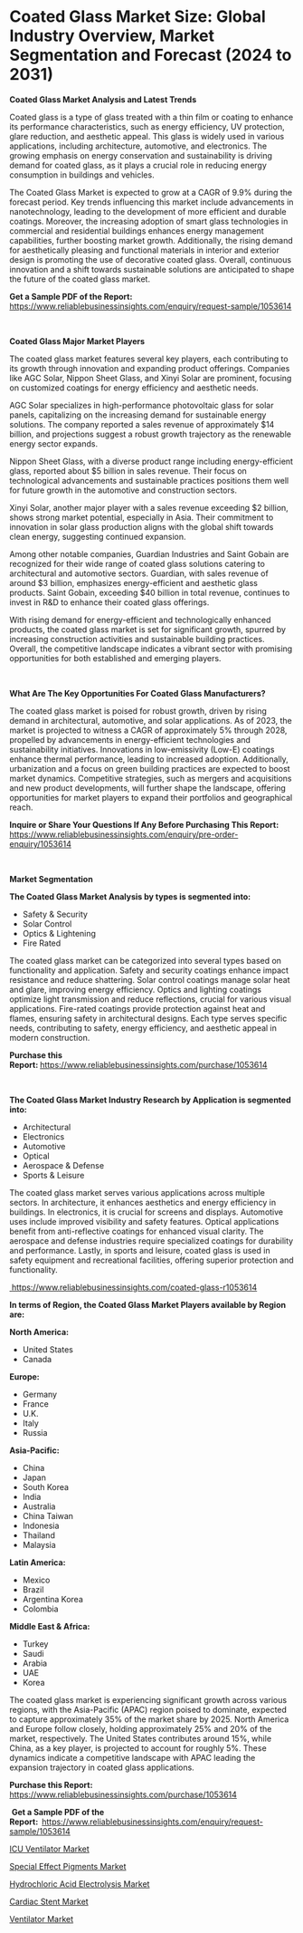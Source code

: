 <p><h1>Coated Glass Market Size: Global Industry Overview, Market Segmentation and Forecast (2024 to 2031)</h1></p><p><strong>Coated Glass Market Analysis and Latest Trends</strong></p>
<p><p>Coated glass is a type of glass treated with a thin film or coating to enhance its performance characteristics, such as energy efficiency, UV protection, glare reduction, and aesthetic appeal. This glass is widely used in various applications, including architecture, automotive, and electronics. The growing emphasis on energy conservation and sustainability is driving demand for coated glass, as it plays a crucial role in reducing energy consumption in buildings and vehicles.</p><p>The Coated Glass Market is expected to grow at a CAGR of 9.9% during the forecast period. Key trends influencing this market include advancements in nanotechnology, leading to the development of more efficient and durable coatings. Moreover, the increasing adoption of smart glass technologies in commercial and residential buildings enhances energy management capabilities, further boosting market growth. Additionally, the rising demand for aesthetically pleasing and functional materials in interior and exterior design is promoting the use of decorative coated glass. Overall, continuous innovation and a shift towards sustainable solutions are anticipated to shape the future of the coated glass market.</p></p>
<p><strong>Get a Sample PDF of the Report:&nbsp;</strong> <a href="https://www.reliablebusinessinsights.com/enquiry/request-sample/1053614?utm_campaign=84&utm_medium=2&utm_source=Github&utm_content=ia&utm_term=07112024&utm_id=coated-glass">https://www.reliablebusinessinsights.com/enquiry/request-sample/1053614</a></p>
<p>&nbsp;</p>
<p><strong>Coated Glass Major Market Players</strong></p>
<p><p>The coated glass market features several key players, each contributing to its growth through innovation and expanding product offerings. Companies like AGC Solar, Nippon Sheet Glass, and Xinyi Solar are prominent, focusing on customized coatings for energy efficiency and aesthetic needs.</p><p>AGC Solar specializes in high-performance photovoltaic glass for solar panels, capitalizing on the increasing demand for sustainable energy solutions. The company reported a sales revenue of approximately $14 billion, and projections suggest a robust growth trajectory as the renewable energy sector expands.</p><p>Nippon Sheet Glass, with a diverse product range including energy-efficient glass, reported about $5 billion in sales revenue. Their focus on technological advancements and sustainable practices positions them well for future growth in the automotive and construction sectors.</p><p>Xinyi Solar, another major player with a sales revenue exceeding $2 billion, shows strong market potential, especially in Asia. Their commitment to innovation in solar glass production aligns with the global shift towards clean energy, suggesting continued expansion.</p><p>Among other notable companies, Guardian Industries and Saint Gobain are recognized for their wide range of coated glass solutions catering to architectural and automotive sectors. Guardian, with sales revenue of around $3 billion, emphasizes energy-efficient and aesthetic glass products. Saint Gobain, exceeding $40 billion in total revenue, continues to invest in R&D to enhance their coated glass offerings.</p><p>With rising demand for energy-efficient and technologically enhanced products, the coated glass market is set for significant growth, spurred by increasing construction activities and sustainable building practices. Overall, the competitive landscape indicates a vibrant sector with promising opportunities for both established and emerging players.</p></p>
<p>&nbsp;</p>
<p><strong>What Are The Key Opportunities For Coated Glass Manufacturers?</strong></p>
<p><p>The coated glass market is poised for robust growth, driven by rising demand in architectural, automotive, and solar applications. As of 2023, the market is projected to witness a CAGR of approximately 5% through 2028, propelled by advancements in energy-efficient technologies and sustainability initiatives. Innovations in low-emissivity (Low-E) coatings enhance thermal performance, leading to increased adoption. Additionally, urbanization and a focus on green building practices are expected to boost market dynamics. Competitive strategies, such as mergers and acquisitions and new product developments, will further shape the landscape, offering opportunities for market players to expand their portfolios and geographical reach.</p></p>
<p><strong>Inquire or Share Your Questions If Any Before Purchasing This Report:</strong> <a href="https://www.reliablebusinessinsights.com/enquiry/pre-order-enquiry/1053614?utm_campaign=84&utm_medium=2&utm_source=Github&utm_content=ia&utm_term=07112024&utm_id=coated-glass">https://www.reliablebusinessinsights.com/enquiry/pre-order-enquiry/1053614</a></p>
<p>&nbsp;</p>
<p><strong>Market Segmentation</strong></p>
<p><strong>The Coated Glass Market Analysis by types is segmented into:</strong></p>
<p><ul><li>Safety & Security</li><li>Solar Control</li><li>Optics & Lightening</li><li>Fire Rated</li></ul></p>
<p><p>The coated glass market can be categorized into several types based on functionality and application. Safety and security coatings enhance impact resistance and reduce shattering. Solar control coatings manage solar heat and glare, improving energy efficiency. Optics and lighting coatings optimize light transmission and reduce reflections, crucial for various visual applications. Fire-rated coatings provide protection against heat and flames, ensuring safety in architectural designs. Each type serves specific needs, contributing to safety, energy efficiency, and aesthetic appeal in modern construction.</p></p>
<p><strong>Purchase this Report:&nbsp;</strong><a href="https://www.reliablebusinessinsights.com/purchase/1053614?utm_campaign=84&utm_medium=2&utm_source=Github&utm_content=ia&utm_term=07112024&utm_id=coated-glass">https://www.reliablebusinessinsights.com/purchase/1053614</a></p>
<p>&nbsp;</p>
<p><strong>The Coated Glass Market Industry Research by Application is segmented into:</strong></p>
<p><ul><li>Architectural</li><li>Electronics</li><li>Automotive</li><li>Optical</li><li>Aerospace & Defense</li><li>Sports & Leisure</li></ul></p>
<p><p>The coated glass market serves various applications across multiple sectors. In architecture, it enhances aesthetics and energy efficiency in buildings. In electronics, it is crucial for screens and displays. Automotive uses include improved visibility and safety features. Optical applications benefit from anti-reflective coatings for enhanced visual clarity. The aerospace and defense industries require specialized coatings for durability and performance. Lastly, in sports and leisure, coated glass is used in safety equipment and recreational facilities, offering superior protection and functionality.</p></p>
<p><a href="https://www.reliablebusinessinsights.com/coated-glass-r1053614?utm_campaign=84&utm_medium=2&utm_source=Github&utm_content=ia&utm_term=07112024&utm_id=coated-glass">&nbsp;https://www.reliablebusinessinsights.com/coated-glass-r1053614</a></p>
<p><strong>In terms of Region, the Coated Glass Market Players available by Region are:</strong></p>
<p>
    <p> <strong> North America: </strong>
        <ul>
            <li>United States</li>
            <li>Canada</li>
        </ul>
        </p> 
    <p> <strong> Europe: </strong>
        <ul>
            <li>Germany</li>
            <li>France</li>
            <li>U.K.</li>
            <li>Italy</li>
            <li>Russia</li>
        </ul>
        </p> 
    <p> <strong> Asia-Pacific: </strong>
        <ul>
            <li>China</li>
            <li>Japan</li>
            <li>South Korea</li>
            <li>India</li>
            <li>Australia</li>
            <li>China Taiwan</li>
            <li>Indonesia</li>
            <li>Thailand</li>
            <li>Malaysia</li>
        </ul>
        </p> 
    <p> <strong> Latin America: </strong>
        <ul>
            <li>Mexico</li>
            <li>Brazil</li>
            <li>Argentina Korea</li>
            <li>Colombia</li>
        </ul>
        </p> 
    <p> <strong> Middle East & Africa: </strong>
        <ul>
            <li>Turkey</li>
            <li>Saudi</li>
            <li>Arabia</li>
            <li>UAE</li>
            <li>Korea</li>
        </ul>
    </p>
    </p>
<p><p>The coated glass market is experiencing significant growth across various regions, with the Asia-Pacific (APAC) region poised to dominate, expected to capture approximately 35% of the market share by 2025. North America and Europe follow closely, holding approximately 25% and 20% of the market, respectively. The United States contributes around 15%, while China, as a key player, is projected to account for roughly 5%. These dynamics indicate a competitive landscape with APAC leading the expansion trajectory in coated glass applications.</p></p>
<p><strong>Purchase this Report: </strong><a href="https://www.reliablebusinessinsights.com/purchase/1053614?utm_campaign=84&utm_medium=2&utm_source=Github&utm_content=ia&utm_term=07112024&utm_id=coated-glass">https://www.reliablebusinessinsights.com/purchase/1053614</a></p>
<p>&nbsp;<strong>Get a Sample PDF of the Report:&nbsp;&nbsp;</strong><a href="https://www.reliablebusinessinsights.com/enquiry/request-sample/1053614?utm_campaign=84&utm_medium=2&utm_source=Github&utm_content=ia&utm_term=07112024&utm_id=coated-glass">https://www.reliablebusinessinsights.com/enquiry/request-sample/1053614</a></p>
<p><strong></strong></p>
<p><p><a href="https://issuu.com/reportprime-2/docs/icu-ventilator-market-size-2030.ppt_45574763aa30ed?utm_campaign=84&utm_medium=2&utm_source=Github&utm_content=ia&utm_term=07112024&utm_id=coated-glass">ICU Ventilator Market</a></p><p><a href="https://github.com/MegiDuro586/Market-Research-Report-List-1/blob/main/special-effect-pigments-market.md?utm_campaign=84&utm_medium=2&utm_source=Github&utm_content=ia&utm_term=07112024&utm_id=coated-glass">Special Effect Pigments Market</a></p><p><a href="https://github.com/akrenkthongy/Market-Research-Report-List-1/blob/main/hydrochloric-acid-electrolysis-market.md?utm_campaign=84&utm_medium=2&utm_source=Github&utm_content=ia&utm_term=07112024&utm_id=coated-glass">Hydrochloric Acid Electrolysis Market</a></p><p><a href="https://issuu.com/reportprime-2/docs/cardiac-stent-market-size-2030.pptx_e208b4d16f83e7?utm_campaign=84&utm_medium=2&utm_source=Github&utm_content=ia&utm_term=07112024&utm_id=coated-glass">Cardiac Stent Market</a></p><p><a href="https://issuu.com/reportprime-2/docs/ventilator-market-size-2030.pptx_aded1af4e40d34?utm_campaign=84&utm_medium=2&utm_source=Github&utm_content=ia&utm_term=07112024&utm_id=coated-glass">Ventilator Market</a></p></p>